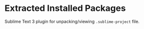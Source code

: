 # Extracted Installed Packages
Sublime Text 3 plugin for unpacking/viewing `.sublime-project` file.
